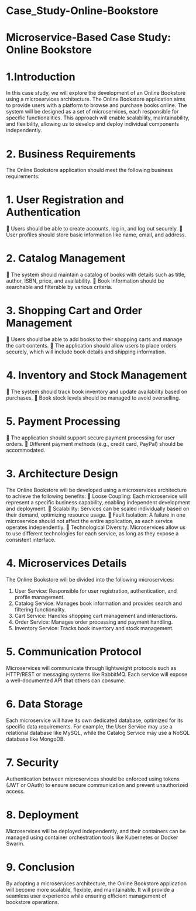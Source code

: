 # Case_Study-Online-Bookstore

# Microservice-Based Case Study: Online Bookstore
# 1.Introduction
In this case study, we will explore the development of an Online Bookstore using a microservices
architecture. The Online Bookstore application aims to provide users with a platform to browse and
purchase books online. The system will be designed as a set of microservices, each responsible for
specific functionalities. This approach will enable scalability, maintainability, and flexibility, allowing
us to develop and deploy individual components independently.

# 2. Business Requirements
The Online Bookstore application should meet the following business requirements:
# 1. User Registration and Authentication
 Users should be able to create accounts, log in, and log out securely.
 User profiles should store basic information like name, email, and address.
# 2. Catalog Management
 The system should maintain a catalog of books with details such as title, author,
ISBN, price, and availability.
 Book information should be searchable and filterable by various criteria.
# 3. Shopping Cart and Order Management
 Users should be able to add books to their shopping carts and manage the cart
contents.
 The application should allow users to place orders securely, which will include book
details and shipping information.
# 4. Inventory and Stock Management
 The system should track book inventory and update availability based on purchases.
 Book stock levels should be managed to avoid overselling.
# 5. Payment Processing
 The application should support secure payment processing for user orders.
 Different payment methods (e.g., credit card, PayPal) should be accommodated.

# 3. Architecture Design
The Online Bookstore will be developed using a microservices architecture to achieve the following
benefits:
 Loose Coupling: Each microservice will represent a specific business capability, enabling
independent development and deployment.
 Scalability: Services can be scaled individually based on their demand, optimizing resource
usage.
 Fault Isolation: A failure in one microservice should not affect the entire application, as each
service operates independently.
 Technological Diversity: Microservices allow us to use different technologies for each
service, as long as they expose a consistent interface.

# 4. Microservices Details
The Online Bookstore will be divided into the following microservices:
1. User Service: Responsible for user registration, authentication, and profile management.
2. Catalog Service: Manages book information and provides search and filtering functionality.
3. Cart Service: Handles shopping cart management and interactions.
4. Order Service: Manages order processing and payment handling.
5. Inventory Service: Tracks book inventory and stock management.

# 5. Communication Protocol
Microservices will communicate through lightweight protocols such as HTTP/REST or messaging
systems like RabbitMQ. Each service will expose a well-documented API that others can consume.

# 6. Data Storage
Each microservice will have its own dedicated database, optimized for its specific data requirements.
For example, the User Service may use a relational database like MySQL, while the Catalog Service
may use a NoSQL database like MongoDB.

# 7. Security
Authentication between microservices should be enforced using tokens (JWT or OAuth) to ensure
secure communication and prevent unauthorized access.

# 8. Deployment
Microservices will be deployed independently, and their containers can be managed using container
orchestration tools like Kubernetes or Docker Swarm.

# 9. Conclusion
By adopting a microservices architecture, the Online Bookstore application will become more
scalable, flexible, and maintainable. It will provide a seamless user experience while ensuring
efficient management of bookstore operations. 
